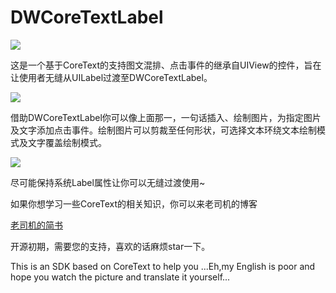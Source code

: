 # DWCoreTextLabel
![](http://upload-images.jianshu.io/upload_images/1835430-bc004dc959f7b675.gif?imageMogr2/auto-orient/strip)

这是一个基于CoreText的支持图文混排、点击事件的继承自UIView的控件，旨在让使用者无缝从UILabel过渡至DWCoreTextLabel。

![](http://upload-images.jianshu.io/upload_images/1835430-456beaed3f710b02.png?imageMogr2/auto-orient/strip%7CimageView2/2/w/1240)

借助DWCoreTextLabel你可以像上面那一，一句话插入、绘制图片，为指定图片及文字添加点击事件。绘制图片可以剪裁至任何形状，可选择文本环绕文本绘制模式及文字覆盖绘制模式。

![](http://upload-images.jianshu.io/upload_images/1835430-e7706ffe827b1ea1.png?imageMogr2/auto-orient/strip%7CimageView2/2/w/1240)

尽可能保持系统Label属性让你可以无缝过渡使用~

如果你想学习一些CoreText的相关知识，你可以来老司机的博客

[老司机的简书](http://www.jianshu.com/p/6db3289fb05d)

开源初期，需要您的支持，喜欢的话麻烦star一下。


This is an SDK based on CoreText to help you ...Eh,my English is poor and hope you watch the picture and translate it yourself...
